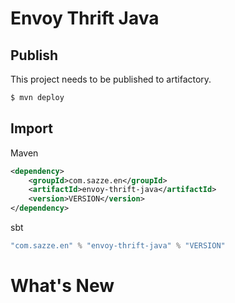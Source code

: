 Envoy Thrift Java
========


Publish
------------
This project needs to be published to artifactory.

``` bash
$ mvn deploy
```

Import
------------
Maven
``` XML
<dependency>
    <groupId>com.sazze.en</groupId>
    <artifactId>envoy-thrift-java</artifactId>
    <version>VERSION</version>
</dependency>
```

sbt
``` Scala
"com.sazze.en" % "envoy-thrift-java" % "VERSION"
```


What's New
==========
